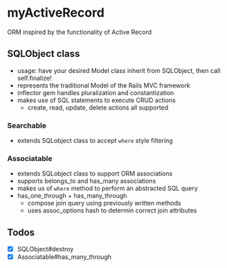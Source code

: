 # myActiveRecord
ORM inspired by the functionality of Active Record

## SQLObject class
- usage: have your desired Model class inherit from SQLObject, then call
self.finalize!
- represents the traditional Model of the Rails MVC framework
- inflector gem handles pluralization and constantization
- makes use of SQL statements to execute CRUD actions
  - create, read, update, delete actions all supported

### Searchable
- extends SQLobject class to accept `where` style filtering

### Associatable
- extends SQLobject class to support ORM associations
- supports belongs_to and has_many associations
- makes us of `where` method to perform an abstracted SQL query
- has_one_through + has_many_through
  - compose join query using previously written methods
  - uses assoc_options hash to determin correct join attributes

## Todos
- [x] SQLObject#destroy
- [x] Associatable#has_many_through
